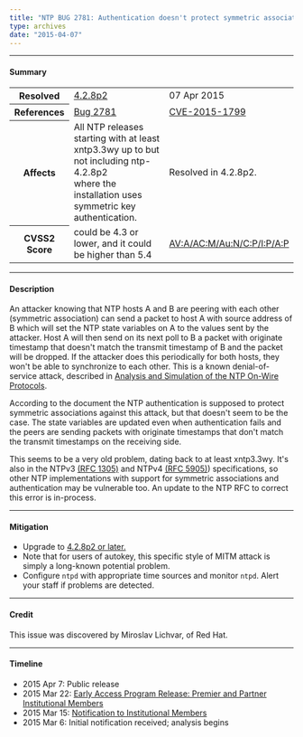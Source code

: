```yaml
---
title: "NTP BUG 2781: Authentication doesn't protect symmetric associations against DoS attacks"
type: archives
date: "2015-04-07"
---
```


* * *

#### Summary

<table>
  <tbody>
	<tr>
		<th><b>Resolved</b></th>
		<td><a href="/support/securitynotice/4_2_8p2-release-announcement/">4.2.8p2</a></td>
		<td>07 Apr 2015</td>
	</tr>
	<tr>
		<th><b>References</b></th>
		<td><a href="https://bugs.ntp.org/show_bug.cgi?id=2781">Bug 2781</a></td>
		<td><a href="https://nvd.nist.gov/vuln/detail/CVE-2015-1799">CVE-2015-1799</a></td>
	</tr>
	<tr>
		<th><b>Affects</b></th>
		<td>All NTP releases starting with at least xntp3.3wy up to but not including ntp-4.2.8p2<br> where the installation uses symmetric key authentication.</td>
		<td>Resolved in 4.2.8p2.</td>
	</tr>
	<tr>
		<th><b>CVSS2 Score</b></th>
		<td>could be 4.3 or lower, and it could be higher than 5.4</td>
		<td><a href="https://nvd.nist.gov/vuln-metrics/cvss/v2-calculator?calculator&version=2&vector=(AV:A/AC:M/Au:N/C:P/I:P/A:P)">AV:A/AC:M/Au:N/C:P/I:P/A:P</a></td>
	</tr>	
  </tbody>	
</table>

* * *
    
#### Description 

An attacker knowing that NTP hosts A and B are peering with each other (symmetric association) can send a packet to host A with source address of B which will set the NTP state variables on A to the values sent by the attacker. Host A will then send on its next poll to B a packet with originate timestamp that doesn't match the transmit timestamp of B and the packet will be dropped. If the attacker does this periodically for both hosts, they won't be able to synchronize to each other. This is a known denial-of-service attack, described in [Analysis and Simulation of the NTP On-Wire Protocols](/reflib/onwire/).

According to the document the NTP authentication is supposed to protect symmetric associations against this attack, but that doesn't seem to be the case. The state variables are updated even when authentication fails and the peers are sending packets with originate timestamps that don't match the transmit timestamps on the receiving side.

This seems to be a very old problem, dating back to at least xntp3.3wy. It's also in the NTPv3 [(RFC 1305)](/reflib/rfc/rfc1305/rfc1305b.pdf) and NTPv4 [(RFC 5905)](/reflib/rfc/rfc5905.txt)) specifications, so other NTP implementations with support for symmetric associations and authentication may be vulnerable too. An update to the NTP RFC to correct this error is in-process. 

* * *
    
#### Mitigation

* Upgrade to [4.2.8p2 or later.](/downloads/)
* Note that for users of autokey, this specific style of MITM attack is simply a long-known potential problem. 
* Configure `ntpd` with appropriate time sources and monitor `ntpd`. Alert your staff if problems are detected.

* * *

#### Credit

This issue was discovered by Miroslav Lichvar, of Red Hat.

* * *

#### Timeline

* 2015 Apr 7: Public release
* 2015 Mar 22: [Early Access Program Release: Premier and Partner Institutional Members](https://www.nwtime.org/membership/benefits/)
* 2015 Mar 15: [Notification to Institutional Members](https://www.nwtime.org/membership/benefits/)
* 2015 Mar 6: Initial notification received; analysis begins